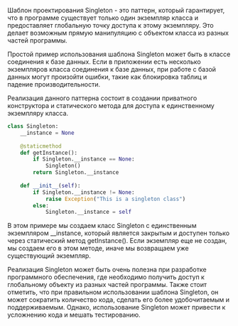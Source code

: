 Шаблон проектирования Singleton - это паттерн, который гарантирует, что в программе существует только один экземпляр класса и предоставляет глобальную точку доступа к этому экземпляру. Это делает возможным прямую манипуляцию с объектом класса из разных частей программы.

Простой пример использования шаблона Singleton может быть в классе соединения к базе данных. Если в приложении есть несколько экземпляров класса соединения к базе данных, при работе с базой данных могут произойти ошибки, такие как блокировка таблиц и падение производительности.

Реализация данного паттерна состоит в создании приватного конструктора и статического метода для доступа к единственному экземпляру класса.

```py
class Singleton:
    __instance = None
    
    @staticmethod 
    def getInstance():
        if Singleton.__instance == None:
            Singleton()
        return Singleton.__instance
    
    def __init__(self):
        if Singleton.__instance != None:
            raise Exception("This is a singleton class")
        else:
            Singleton.__instance = self
```
В этом примере мы создаем класс Singleton с единственным экземпляром __instance, который является закрытым и доступен только через статический метод getInstance(). Если экземпляр еще не создан, мы создаем его в этом методе, иначе мы возвращаем уже существующий экземпляр.

Реализация Singleton может быть очень полезна при разработке программного обеспечения, где необходимо получить доступ к глобальному объекту из разных частей программы. Также стоит отметить, что при правильном использовании шаблона Singleton, он может сократить количество кода, сделать его более удобочитаемым и поддерживаемым. Однако, использование Singleton может привести к усложнению кода и мешать тестированию.